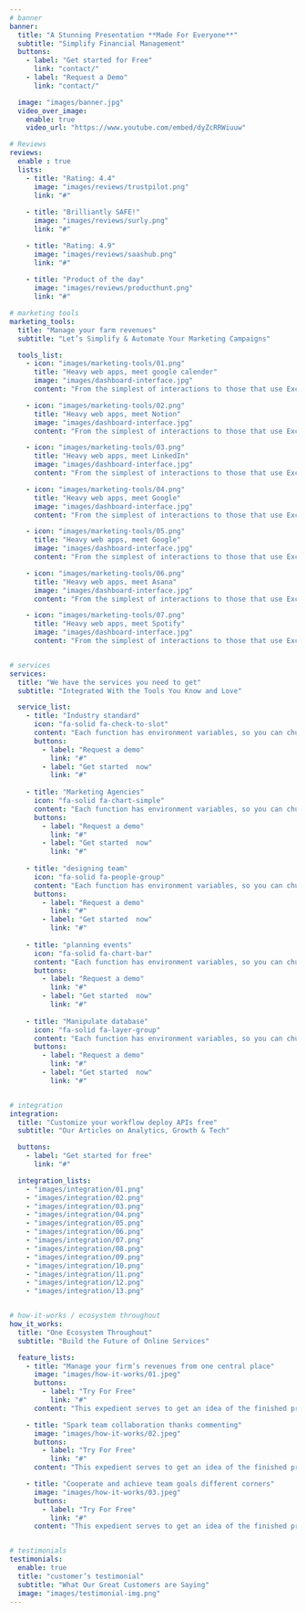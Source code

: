 ```yaml
---
# banner
banner:
  title: "A Stunning Presentation **Made For Everyone**"
  subtitle: "Simplify Financial Management"
  buttons:
    - label: "Get started for Free"
      link: "contact/"
    - label: "Request a Demo"
      link: "contact/"

  image: "images/banner.jpg"
  video_over_image:
    enable: true
    video_url: "https://www.youtube.com/embed/dyZcRRWiuuw"

# Reviews
reviews:
  enable : true
  lists:
    - title: "Rating: 4.4"
      image: "images/reviews/trustpilot.png"
      link: "#"
      
    - title: "Brilliantly SAFE!"
      image: "images/reviews/surly.png"
      link: "#"

    - title: "Rating: 4.9"
      image: "images/reviews/saashub.png"
      link: "#"
      
    - title: "Product of the day"
      image: "images/reviews/producthunt.png"
      link: "#"

# marketing tools
marketing_tools:
  title: "Manage your farm revenues"
  subtitle: "Let’s Simplify & Automate Your Marketing Campaigns"

  tools_list:
    - icon: "images/marketing-tools/01.png"
      title: "Heavy web apps, meet google calender"
      image: "images/dashboard-interface.jpg"
      content: "From the simplest of interactions to those that use Excel-gradeing formulas, ProtoPie can handle them all. Make mind-blowing of New interactions everyday without ever having to write any new code."

    - icon: "images/marketing-tools/02.png"
      title: "Heavy web apps, meet Notion"
      image: "images/dashboard-interface.jpg"
      content: "From the simplest of interactions to those that use Excel-gradeing formulas, ProtoPie can handle them all. Make mind-blowing of New interactions everyday without ever having to write any new code."

    - icon: "images/marketing-tools/03.png"
      title: "Heavy web apps, meet LinkedIn"
      image: "images/dashboard-interface.jpg"
      content: "From the simplest of interactions to those that use Excel-gradeing formulas, ProtoPie can handle them all. Make mind-blowing of New interactions everyday without ever having to write any new code."

    - icon: "images/marketing-tools/04.png"
      title: "Heavy web apps, meet Google"
      image: "images/dashboard-interface.jpg"
      content: "From the simplest of interactions to those that use Excel-gradeing formulas, ProtoPie can handle them all. Make mind-blowing of New interactions everyday without ever having to write any new code."

    - icon: "images/marketing-tools/05.png"
      title: "Heavy web apps, meet Google"
      image: "images/dashboard-interface.jpg"
      content: "From the simplest of interactions to those that use Excel-gradeing formulas, ProtoPie can handle them all. Make mind-blowing of New interactions everyday without ever having to write any new code."

    - icon: "images/marketing-tools/06.png"
      title: "Heavy web apps, meet Asana"
      image: "images/dashboard-interface.jpg"
      content: "From the simplest of interactions to those that use Excel-gradeing formulas, ProtoPie can handle them all. Make mind-blowing of New interactions everyday without ever having to write any new code."

    - icon: "images/marketing-tools/07.png"
      title: "Heavy web apps, meet Spotify"
      image: "images/dashboard-interface.jpg"
      content: "From the simplest of interactions to those that use Excel-gradeing formulas, ProtoPie can handle them all. Make mind-blowing of New interactions everyday without ever having to write any new code."


# services
services:
  title: "We have the services you need to get"
  subtitle: "Integrated With the Tools You Know and Love"

  service_list:
    - title: "Industry standard"
      icon: "fa-solid fa-check-to-slot"
      content: "Each function has environment variables, so you can chuck API keys in there for proxying, auth if you need it, logs  debugging, plus you can write in Node or Python. It’s a healthy amount of features, with more on the way, but it really does feel like embracing simplicity rather than"
      buttons:
        - label: "Request a demo"
          link: "#"
        - label: "Get started  now"
          link: "#"
          
    - title: "Marketing Agencies"
      icon: "fa-solid fa-chart-simple"
      content: "Each function has environment variables, so you can chuck API keys in there for proxying, auth if you need it, logs  debugging, plus you can write in Node or Python. It’s a healthy amount of features, with more on the way, but it really does feel like embracing simplicity rather than"
      buttons:
        - label: "Request a demo"
          link: "#"
        - label: "Get started  now"
          link: "#"
          
    - title: "designing team"
      icon: "fa-solid fa-people-group"
      content: "Each function has environment variables, so you can chuck API keys in there for proxying, auth if you need it, logs  debugging, plus you can write in Node or Python. It’s a healthy amount of features, with more on the way, but it really does feel like embracing simplicity rather than"
      buttons:
        - label: "Request a demo"
          link: "#"
        - label: "Get started  now"
          link: "#"
          
    - title: "planning events"
      icon: "fa-solid fa-chart-bar"
      content: "Each function has environment variables, so you can chuck API keys in there for proxying, auth if you need it, logs  debugging, plus you can write in Node or Python. It’s a healthy amount of features, with more on the way, but it really does feel like embracing simplicity rather than"
      buttons:
        - label: "Request a demo"
          link: "#"
        - label: "Get started  now"
          link: "#"
          
    - title: "Manipulate database"
      icon: "fa-solid fa-layer-group"
      content: "Each function has environment variables, so you can chuck API keys in there for proxying, auth if you need it, logs  debugging, plus you can write in Node or Python. It’s a healthy amount of features, with more on the way, but it really does feel like embracing simplicity rather than"
      buttons:
        - label: "Request a demo"
          link: "#"
        - label: "Get started  now"
          link: "#"


# integration
integration:
  title: "Customize your workflow deploy APIs free"
  subtitle: "Our Articles on Analytics, Growth & Tech"

  buttons:
    - label: "Get started for free"
      link: "#"

  integration_lists:
    - "images/integration/01.png"
    - "images/integration/02.png"
    - "images/integration/03.png"
    - "images/integration/04.png"
    - "images/integration/05.png"
    - "images/integration/06.png"
    - "images/integration/07.png"
    - "images/integration/08.png"
    - "images/integration/09.png"
    - "images/integration/10.png"
    - "images/integration/11.png"
    - "images/integration/12.png"
    - "images/integration/13.png"


# how-it-works / ecosystem throughout
how_it_works:
  title: "One Ecosystem Throughout"
  subtitle: "Build the Future of Online Services"

  feature_lists:
    - title: "Manage your firm’s revenues from one central place"
      image: "images/how-it-works/01.jpeg"
      buttons:
        - label: "Try For Free"
          link: "#"
      content: "This expedient serves to get an idea of the finished product that will soon be printed or disseminated via digital channels."

    - title: "Spark team collaboration thanks commenting"
      image: "images/how-it-works/02.jpeg"
      buttons:
        - label: "Try For Free"
          link: "#"
      content: "This expedient serves to get an idea of the finished product that will soon be printed or disseminated via digital channels."

    - title: "Cooperate and achieve team goals different corners"
      image: "images/how-it-works/03.jpeg"
      buttons:
        - label: "Try For Free"
          link: "#"
      content: "This expedient serves to get an idea of the finished product that will soon be printed or disseminated via digital channels."


# testimonials
testimonials:
  enable: true
  title: "customer’s testimonial"
  subtitle: "What Our Great Customers are Saying"
  image: "images/testimonial-img.png"
---
```

